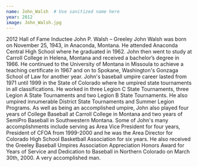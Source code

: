 ```yaml
---
name: John_Walsh  # Use sanitized name here
year: 2012
image: John_Walsh.jpg
---
```


2012 Hall of Fame Inductee John P. Walsh – Greeley
John Walsh was born on November 25, 1943, in Anaconda, Montana. He attended Anaconda
Central High School where he graduated in 1962. John then went to study at Carroll College
in Helena, Montana and received a bachelor’s degree in 1966. He continued to the
University of Montana in Missoula to achieve a teaching certificate in 1967 and on to
Spokane, Washington's Gonzaga School of Law for another year.
John's baseball umpire career lasted from 1971 until 1999 in the State of Colorado where he
umpired state tournaments in all classifications. He worked in three Legion C State
Tournaments, three Legion A State Tournaments and two Legion B State Tournaments. He
also umpired innumerable District State Tournaments and Summer Legion Programs.
As well as being an accomplished umpire, John also played four years of College Baseball at
Carroll College in Montana and two years of SemiPro Baseball in Southwestern Montana.
Some of John's many accomplishments include serving as Area Vice President for four years,
President of CFOA from 1999-2000 and he was the Area Director for Colorado High School
Basketball Association for six years. He also received the Greeley Baseball Umpires
Association Appreciation Honors Award for Years of Service and Dedication to Baseball in
Northern Colorado on March 30th, 2000. A very accomplished man.